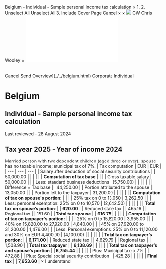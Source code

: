 Belgium - Individual - Sample personal income tax calculation
×
1.
2.
Unselect All
Unselect All
3.
Include Cover Page
Cancel
×
×
![](../../-/media/world-wide-tax-summaries/attachments/global---chris-wooley.ashx%3Frev=ac5e5f3223b34096b1afc2a6009c7320&revision=ac5e5f32-23b3-4096-b1af-c2a6009c7320&hash=859B7ADC84DC2CBEC9760E9E6EE7DE6D0A8BFCDF)
CW
Chris Wooley
×
![](sample-personal-income-tax-calculation.html)
######
Cancel
Send
Overview](../../belgium.html)
Corporate
Individual
# Belgium
## Individual - Sample personal income tax calculation
Last reviewed - 28 August 2024
## Tax year 2025 - Year of income 2024
Married person with two dependent children (aged three or over); spouse has no taxable income; municipal tax of 7%.
| Tax computation | EUR | EUR |
| --- | --- | --- |
| Salary after deduction of social security contributions |  | 50,000.00 |
|  |  |  |
| **Computation of tax base** |  |  |
| Gross taxable salary | 50,000.00 |  |
| Less: standard business deductions | (5,750.00) |  |
|  |  |  |
| Difference = Tax base |  | 44,250.00 |
| Portion attributed to the spouse | 13,050.00 |  |
| Portion left to the taxpayer | 31,200.00 |  |
|  |  |  |
| **Computation of tax on spouse's portion:** |  |  |
| 25% tax on 0 to 13,050 | 3,262.50 |  |
| Less: personal exemption: 25% on 0 to 10,570 | (2,642.50) |  |
|  |  |  |
| **Total tax on spouse’s portion:** |  | **620.00** |
| Reduced state tax |  | 465.16 |
| Regional tax |  | 151.60 |
| **Total tax spouse** |  | **616.75** |
|  |  |  |
| **Computation of tax on taxpayer's portion:** |  |  |
| 25% on 0 to 15,820.00 | 3,955.00 |  |
| 40% on 15,820.00 to 27,920.00 | 4,840.00 |  |
| 45% on 27,920.00 to 31,200.00 | 1,476.00 |  |
| Less: Personal exemptions: 25% on 0 to 11,120.00 and 30% on EUR 4,400.00 | (4,100.00) |  |
|  |  |  |
| **Total tax on taxpayer’s portion:** |  | **6,171.00** |
| Reduced state tax |  | 4,629.79 |
| Regional tax |  | 1,508.90 |
| **Total tax taxpayer** |  | **6,138.69** |
|  |  |  |
| **Total tax on taxpayer’s and spouse’s portion** |  | **6,755.44** |
|  |  |  |
| Plus: Municipal tax: x 7% |  | 472.88 |
| Plus: Special social security contribution |  | 425.28 |
|  |  |  |
| **Final tax** |  | **7,653.60** |
×
I understand
